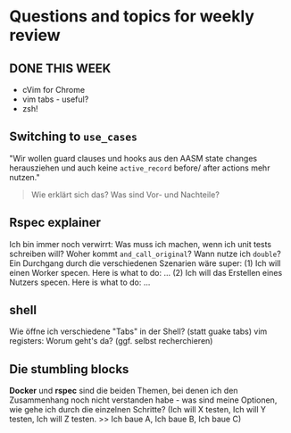 # Questions and topics for weekly review

## DONE THIS WEEK
* cVim for Chrome
* vim tabs - useful?
* zsh!

## Switching to `use_cases`
"Wir wollen guard clauses und hooks aus den AASM state changes
herausziehen und auch keine `active_record` before/ after actions mehr
nutzen."

> Wie erklärt sich das? Was sind Vor- und Nachteile?

## Rspec explainer
Ich bin immer noch verwirrt: Was muss ich machen, wenn ich unit tests
schreiben will? Woher kommt `and_call_original`? Wann nutze ich
`double`? Ein Durchgang durch die verschiedenen Szenarien wäre super:
(1) Ich will einen Worker specen. Here is what to do: ...
(2) Ich will das Erstellen eines Nutzers specen. Here is what to do:
...

## shell
Wie öffne ich verschiedene "Tabs" in der Shell? (statt guake tabs)
vim registers: Worum geht's da? (ggf. selbst recherchieren)

## Die stumbling blocks
**Docker** und **rspec** sind die beiden Themen, bei denen ich den
Zusammenhang noch nicht verstanden habe - was sind meine Optionen, wie
gehe ich durch die einzelnen Schritte? (Ich will X testen, Ich will Y
testen, Ich will Z testen. >> Ich baue A, Ich baue B, Ich baue C)
